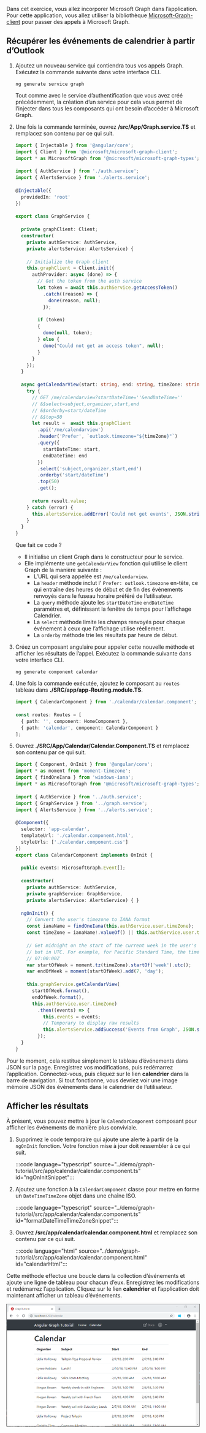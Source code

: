 <!-- markdownlint-disable MD002 MD041 -->

Dans cet exercice, vous allez incorporer Microsoft Graph dans l’application. Pour cette application, vous allez utiliser la bibliothèque [Microsoft-Graph-client](https://github.com/microsoftgraph/msgraph-sdk-javascript) pour passer des appels à Microsoft Graph.

## <a name="get-calendar-events-from-outlook"></a>Récupérer les événements de calendrier à partir d’Outlook

1. Ajoutez un nouveau service qui contiendra tous vos appels Graph. Exécutez la commande suivante dans votre interface CLI.

    ```Shell
    ng generate service graph
    ```

    Tout comme avec le service d’authentification que vous avez créé précédemment, la création d’un service pour cela vous permet de l’injecter dans tous les composants qui ont besoin d’accéder à Microsoft Graph.

1. Une fois la commande terminée, ouvrez **/src/App/Graph.service.TS** et remplacez son contenu par ce qui suit.

    ```typescript
    import { Injectable } from '@angular/core';
    import { Client } from '@microsoft/microsoft-graph-client';
    import * as MicrosoftGraph from '@microsoft/microsoft-graph-types';

    import { AuthService } from './auth.service';
    import { AlertsService } from './alerts.service';

    @Injectable({
      providedIn: 'root'
    })

    export class GraphService {

      private graphClient: Client;
      constructor(
        private authService: AuthService,
        private alertsService: AlertsService) {

        // Initialize the Graph client
        this.graphClient = Client.init({
          authProvider: async (done) => {
            // Get the token from the auth service
            let token = await this.authService.getAccessToken()
              .catch((reason) => {
                done(reason, null);
              });

            if (token)
            {
              done(null, token);
            } else {
              done("Could not get an access token", null);
            }
          }
        });
      }

      async getCalendarView(start: string, end: string, timeZone: string): Promise<MicrosoftGraph.Event[]> {
        try {
          // GET /me/calendarview?startDateTime=''&endDateTime=''
          // &$select=subject,organizer,start,end
          // &$orderby=start/dateTime
          // &$top=50
          let result =  await this.graphClient
            .api('/me/calendarview')
            .header('Prefer', `outlook.timezone="${timeZone}"`)
            .query({
              startDateTime: start,
              endDateTime: end
            })
            .select('subject,organizer,start,end')
            .orderby('start/dateTime')
            .top(50)
            .get();

          return result.value;
        } catch (error) {
          this.alertsService.addError('Could not get events', JSON.stringify(error, null, 2));
        }
      }
    }
    ```

    Que fait ce code ?

    - Il initialise un client Graph dans le constructeur pour le service.
    - Elle implémente une `getCalendarView` fonction qui utilise le client Graph de la manière suivante :
      - L’URL qui sera appelée est `/me/calendarview`.
      - La `header` méthode inclut l' `Prefer: outlook.timezone` en-tête, ce qui entraîne des heures de début et de fin des événements renvoyés dans le fuseau horaire préféré de l’utilisateur.
      - La `query` méthode ajoute les `startDateTime` `endDateTime` paramètres et, définissant la fenêtre de temps pour l’affichage Calendrier.
      - La `select` méthode limite les champs renvoyés pour chaque événement à ceux que l’affichage utilise réellement.
      - La `orderby` méthode trie les résultats par heure de début.

1. Créez un composant angulaire pour appeler cette nouvelle méthode et afficher les résultats de l’appel. Exécutez la commande suivante dans votre interface CLI.

    ```Shell
    ng generate component calendar
    ```

1. Une fois la commande exécutée, ajoutez le composant au `routes` tableau dans **./SRC/app/app-Routing.module.TS**.

    ```typescript
    import { CalendarComponent } from './calendar/calendar.component';

    const routes: Routes = [
      { path: '', component: HomeComponent },
      { path: 'calendar', component: CalendarComponent }
    ];
    ```

1. Ouvrez **./SRC/App/Calendar/Calendar.Component.TS** et remplacez son contenu par ce qui suit.

    ```typescript
    import { Component, OnInit } from '@angular/core';
    import * as moment from 'moment-timezone';
    import { findOneIana } from 'windows-iana';
    import * as MicrosoftGraph from '@microsoft/microsoft-graph-types';

    import { AuthService } from '../auth.service';
    import { GraphService } from '../graph.service';
    import { AlertsService } from '../alerts.service';

    @Component({
      selector: 'app-calendar',
      templateUrl: './calendar.component.html',
      styleUrls: ['./calendar.component.css']
    })
    export class CalendarComponent implements OnInit {

      public events: MicrosoftGraph.Event[];

      constructor(
        private authService: AuthService,
        private graphService: GraphService,
        private alertsService: AlertsService) { }

      ngOnInit() {
        // Convert the user's timezone to IANA format
        const ianaName = findOneIana(this.authService.user.timeZone);
        const timeZone = ianaName!.valueOf() || this.authService.user.timeZone;

        // Get midnight on the start of the current week in the user's timezone,
        // but in UTC. For example, for Pacific Standard Time, the time value would be
        // 07:00:00Z
        var startOfWeek = moment.tz(timeZone).startOf('week').utc();
        var endOfWeek = moment(startOfWeek).add(7, 'day');

        this.graphService.getCalendarView(
          startOfWeek.format(),
          endOfWeek.format(),
          this.authService.user.timeZone)
            .then((events) => {
              this.events = events;
              // Temporary to display raw results
              this.alertsService.addSuccess('Events from Graph', JSON.stringify(events, null, 2));
            });
      }
    }
    ```

Pour le moment, cela restitue simplement le tableau d’événements dans JSON sur la page. Enregistrez vos modifications, puis redémarrez l’application. Connectez-vous, puis cliquez sur le lien **calendrier** dans la barre de navigation. Si tout fonctionne, vous devriez voir une image mémoire JSON des événements dans le calendrier de l’utilisateur.

## <a name="display-the-results"></a>Afficher les résultats

À présent, vous pouvez mettre à jour le `CalendarComponent` composant pour afficher les événements de manière plus conviviale.

1. Supprimez le code temporaire qui ajoute une alerte à partir de la `ngOnInit` fonction. Votre fonction mise à jour doit ressembler à ce qui suit.

    :::code language="typescript" source="../demo/graph-tutorial/src/app/calendar/calendar.component.ts" id="ngOnInitSnippet":::

1. Ajoutez une fonction à la `CalendarComponent` classe pour mettre en forme un `DateTimeTimeZone` objet dans une chaîne ISO.

    :::code language="typescript" source="../demo/graph-tutorial/src/app/calendar/calendar.component.ts" id="formatDateTimeTimeZoneSnippet":::

1. Ouvrez **/src/app/calendar/calendar.component.html** et remplacez son contenu par ce qui suit.

    :::code language="html" source="../demo/graph-tutorial/src/app/calendar/calendar.component.html" id="calendarHtml":::

Cette méthode effectue une boucle dans la collection d’événements et ajoute une ligne de tableau pour chacun d’eux. Enregistrez les modifications et redémarrez l’application. Cliquez sur le lien **calendrier** et l’application doit maintenant afficher un tableau d’événements.

![Capture d’écran du tableau des événements](./images/add-msgraph-01.png)
